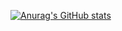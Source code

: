 
[![Anurag's GitHub stats](https://github-readme-stats.vercel.app/api?username=not502)](https://github.com/anuraghazra/github-readme-stats)
